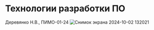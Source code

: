 # Технологии разработки ПО
Деревянко Н.В., ПИМО-01-24
![Снимок экрана 2024-10-02 132021](https://github.com/user-attachments/assets/0a36ec03-09c5-4d98-9c6a-95e20c163483)
